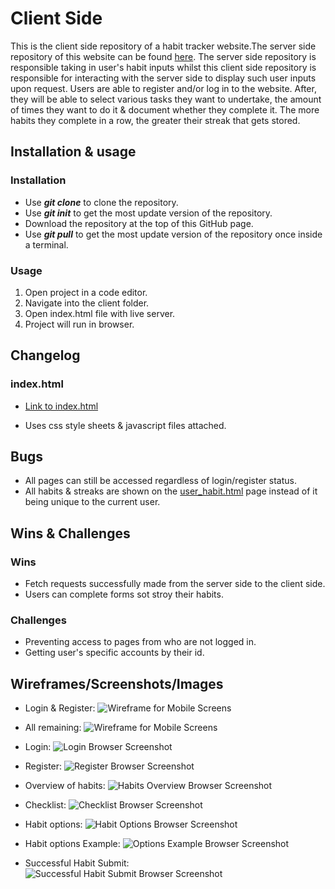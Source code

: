 # Client Side

This is the client side repository of a habit tracker website.The server side repository of this website can be found [here](https://github.com/LAP2GroupProject/server-side). The server side repository is responsible taking in user's habit inputs whilst this client side repository is responsible for interacting with the server side to display such user inputs upon request. Users are able to register and/or log in to the website. After, they will be able to select various tasks they want to undertake, the amount of times they want to do it & document whether they complete it. The more habits they complete in a row, the greater their streak that gets stored.

## Installation & usage

### Installation

- Use **_git clone_** to clone the repository.
- Use **_git init_** to get the most update version of the repository.
- Download the repository at the top of this GitHub page.
- Use **_git pull_** to get the most update version of the repository once inside a terminal.

### Usage

1. Open project in a code editor.
1. Navigate into the client folder.
1. Open index.html file with live server.
1. Project will run in browser.

## Changelog

### index.html

- [Link to index.html](./index.html)

- Uses css style sheets & javascript files attached.

## Bugs

- All pages can still be accessed regardless of login/register status.
- All habits & streaks are shown on the [user_habit.html](./pages/user_habit.html) page instead of it being unique to the current user.

## Wins & Challenges

### Wins

- Fetch requests successfully made from the server side to the client side.
- Users can complete forms sot stroy their habits.

### Challenges

- Preventing access to pages from who are not logged in.
- Getting user's specific accounts by their id.

## Wireframes/Screenshots/Images

- Login & Register:
  ![Wireframe for Mobile Screens](./static/images/login_and_register.png)

- All remaining:
  ![Wireframe for Mobile Screens](./static/images/remaining_pages.png)

- Login:
  ![Login Browser Screenshot](./static/images/login_browser.png)

- Register:
  ![Register Browser Screenshot](./static/images/register_browser.png)

- Overview of habits:
  ![Habits Overview Browser Screenshot](./static/images/overview_browser.png)

- Checklist:
  ![Checklist Browser Screenshot](./static/images/checklist_browser.png)

- Habit options:
  ![Habit Options Browser Screenshot](./static/images/choices_browser.png)

- Habit options Example:
  ![Options Example Browser Screenshot](./static/images/optionsEg_browser.png)

- Successful Habit Submit:
  ![Successful Habit Submit Browser Screenshot](./static/images/submit_success_browser.png)
